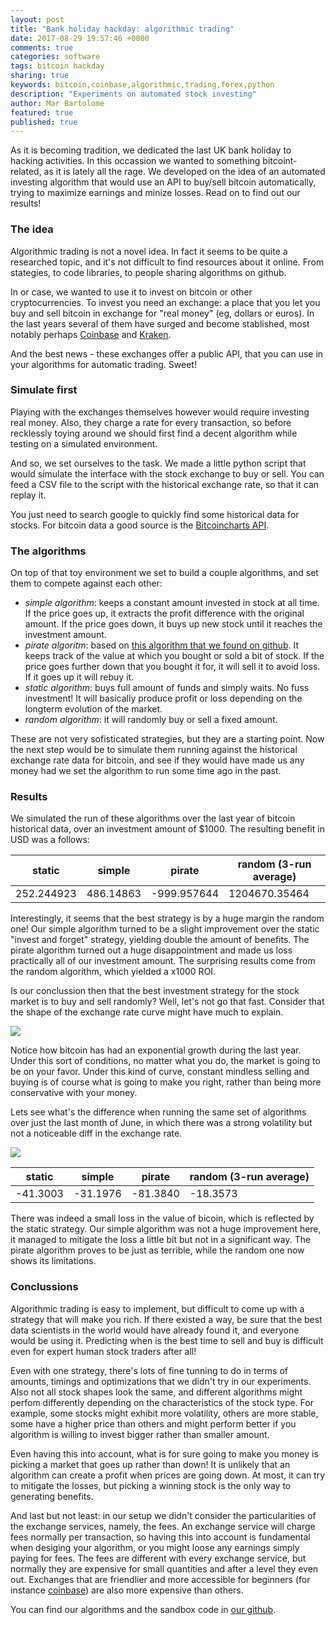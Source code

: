 ```yaml
---
layout: post
title: "Bank holiday hackday: algorithmic trading"
date: 2017-08-29 19:57:46 +0000
comments: true
categories: software
tags: bitcoin hackday
sharing: true
keywords: bitcoin,coinbase,algorithmic,trading,forex,python
description: "Experiments on automated stock investing"
author: Mar Bartolome
featured: true
published: true
---
```


As it is becoming tradition, we dedicated the last UK bank holiday to hacking activities.
In this occassion we wanted to something bitcoint-related, as it is lately all the rage.
We developed on the idea of an automated investing algorithm that would use an API to
buy/sell bitcoin automatically, trying to maximize earnings and minize losses.
Read on to find out our results!

<!-- more-->

### The idea

Algorithmic trading is not a novel idea. In fact it seems to be quite a researched topic,
and it's not difficult to find resources about it online. From stategies, to code
libraries, to people sharing algorithms on github.

In or case, we wanted to use it to invest on bitcoin or other cryptocurrencies.
To invest you need an exchange: a place that you let you buy and sell bitcoin
in exchange for "real money" (eg, dollars or euros). In the last years several of them
have surged and become stablished, most notably perhaps [Coinbase](https://www.coinbase.com/)
and [Kraken](https://www.kraken.com/).

And the best news - these exchanges offer a public API, that you can use in your
algorithms for automatic trading. Sweet!

### Simulate first

Playing with the exchanges themselves however would require investing real money.
Also, they charge a rate for every transaction, so before recklessly toying around
we should first find a decent algorithm while testing on a simulated environment.

And so, we set ourselves to the task. We made a little python script that would
simulate the interface with the stock exchange to buy or sell. You can feed a CSV file
to the script with the historical exchange rate, so that it can replay it.

You just need to search google to quickly find some historical data for stocks.
For bitcoin data a good source is the [Bitcoincharts API](https://bitcoincharts.com/about/markets-api/).

### The algorithms

On top of that toy environment we set to build a couple algorithms, and set them to compete
against each other:

- *simple algorithm*: keeps a constant amount invested in stock at all time.
  If the price goes up, it extracts the profit difference with the original amount.
  If the price goes down, it buys up new stock until it reaches the investment amount.
- *pirate algoritm*: based on [this algorithm that we found on github](https://github.com/pirate/bitcoin-trader/). It keeps track of
  the value at which you bought or sold a bit of stock. If the price goes further down that you bought it for, it will sell it to avoid loss. If it goes up it will rebuy it.
- *static algorithm*: buys full amount of funds and simply waits. No fuss investment!
  It will basically produce profit or loss depending on the longterm evolution of the market.
- *random algorithm*: it will randomly buy or sell a fixed amount.

These are not very sofisticated strategies, but they are a starting point. Now the next
step would be to simulate them running against the historical exchange rate data for
bitcoin, and see if they would have made us any money had we set the algorithm to run
some time ago in the past.

### Results

We simulated the run of these algorithms over the last year of bitcoin
historical data, over an investment amount of $1000. The resulting benefit
in USD was a follows:

 static     | simple    | pirate      | random (3-run average) 
------------|-----------|-------------|------------------------
 252.244923 | 486.14863 | -999.957644 | 1204670.35464          

Interestingly, it seems that the best strategy is by a huge margin the random
one! Our simple algorithm turned to be a slight improvement over the
static "invest and forget" strategy, yielding double the amount of benefits.
The pirate algorithm turned out a huge disappointment and made us loss
practically all of our investment amount. The surprising results come
from the random algorithm, which yielded a x1000 ROI.

Is our conclussion then that the best investment strategy for the stock
market is to buy and sell randomly? Well, let's not go that fast. Consider
that the shape of the exchange rate curve might have much to explain.

<img src="/images/posts/2017-08-29-bitcoin/DGAX.1y.png"/>

Notice how bitcoin has had an exponential growth during the last year.
Under this sort of conditions, no matter what you do, the market is going
to be on your favor. Under this kind of curve, constant mindless selling
and buying is of course what is going to make you right, rather than being
more conservative with your money.

Lets see what's the difference when running the same set of algorithms
over just the last month of June, in which there was a strong volatility
but not a noticeable diff in the exchange rate.

<img src="/images/posts/2017-08-29-bitcoin/GDAX.jun.png"/>

 static   | simple   | pirate   | random (3-run average) 
----------|----------|----------|------------------------
 -41.3003 | -31.1976 | -81.3840 | -18.3573               

There was indeed a small loss in the value of bicoin, which is reflected by
the static strategy. Our simple algorithm was not a huge improvement here, it
managed to mitigate the loss a little bit but not in a significant way.
The pirate algorithm proves to be just as terrible, while the random
one now shows its limitations.


### Conclussions

Algorithmic trading is easy to implement, but difficult to come up with
a strategy that will make you rich. If there existed a way, be sure that
the best data scientists in the world would have already found it, and
everyone would be using it. Predicting when is the best time to sell and buy
is difficult even for expert human stock traders after all!

Even with one strategy, there's lots of fine tunning to do in terms of
amounts, timings and optimizations that we didn't try in our experiments.
Also not all stock shapes look the same, and different algorithms might
perfom differently depending on the characteristics of the stock type.
For example, some stocks might exhibit more volatility, others are more stable,
some have a higher price than others and might perform better if you algorithm
is willing to invest bigger rather than smaller amount.

Even having this into account, what is for sure going to make you money is
picking a market that goes up rather than down! It is unlikely that an
algorithm can create a profit when prices are going down. At most, it can
try to mitigate the losses, but picking a winning stock is the only way
to generating benefits.

And last but not least: in our setup we didn't consider the particularities
of the exchange services, namely, the fees. An exchange service will
charge fees normally per transaction, so having this into account is
fundamental when desiging your algorithm, or you might loose any earnings
simply paying for fees. The fees are different with every exchange service,
but normally they are expensive for small quantities and after a level they
even out. Exchanges that are friendlier and more accessible for beginners
(for instance [coinbase](https://www.coinbase.com/))
are also more expensive than others.

You can find our algorithms and the sandbox code in [our github](https://github.com/coconauts/algotrade).
